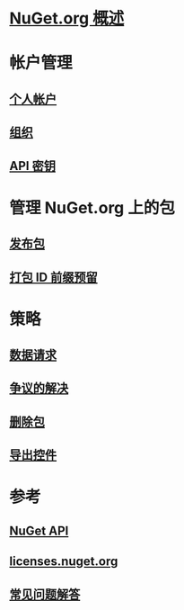 # [NuGet.org 概述](overview-nuget-org.md)
# 帐户管理
## [个人帐户](individual-accounts.md)
## [组织](organizations-on-nuget-org.md)
## [API 密钥](scoped-api-keys.md)
# 管理 NuGet.org 上的包
## [发布包](publish-a-package.md)
## [打包 ID 前缀预留](id-prefix-reservation.md)
# 策略
## [数据请求](policies/Data-requests.md)
## [争议的解决](policies/dispute-resolution.md)
## [删除包](policies/deleting-packages.md)
## [导出控件](policies/export-control.md)
# 参考
## [NuGet API](../api/overview.md)
## [licenses.nuget.org](licenses.nuget.org.md)
## [常见问题解答](nuget-org-faq.md)
